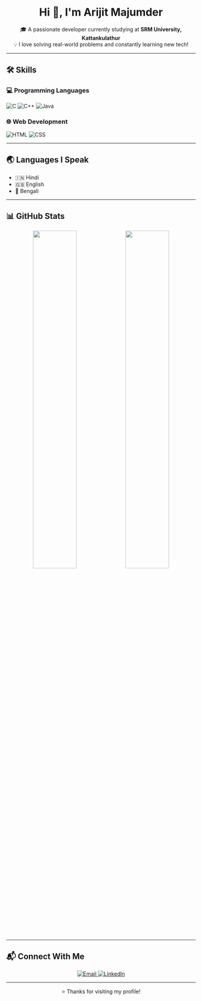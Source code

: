 <h1 align="center">Hi 👋, I'm Arijit Majumder</h1>

<p align="center">
🎓 A passionate developer currently studying at <strong>SRM University, Kattankulathur</strong><br>
💡 I love solving real-world problems and constantly learning new tech!<br>
</p>

---

## 🛠️ Skills

### 💻 Programming Languages
![C](https://img.shields.io/badge/C-00599C?style=flat&logo=c&logoColor=white)
![C++](https://img.shields.io/badge/C++-00599C?style=flat&logo=c%2B%2B&logoColor=white)
![Java](https://img.shields.io/badge/Java-007396?style=flat&logo=java&logoColor=white)

### 🌐 Web Development
![HTML](https://img.shields.io/badge/HTML5-E34F26?style=flat&logo=html5&logoColor=white)
![CSS](https://img.shields.io/badge/CSS3-1572B6?style=flat&logo=css3&logoColor=white)

---

## 🌏 Languages I Speak

- 🇮🇳 Hindi  
- 🇬🇧 English  
- 🐯 Bengali  

---

## 📊 GitHub Stats

<p align="center">
  <img src="https://github-readme-stats.vercel.app/api?username=your-github-username&show_icons=true&theme=tokyonight" width="48%" />
  <img src="https://github-readme-stats.vercel.app/api/top-langs/?username=your-github-username&layout=compact&theme=tokyonight" width="48%" />
</p>

---

## 📬 Connect With Me

<p align="center">
  <a href="mailto:arijitmajumder624@gmail.com" target="_blank">
    <img src="https://img.shields.io/badge/Email-D14836?style=for-the-badge&logo=gmail&logoColor=white" alt="Email" />
  </a>
  <a href="https://www.linkedin.com/in/arijitmajumder000" target="_blank">
    <img src="https://img.shields.io/badge/LinkedIn-0077B5?style=for-the-badge&logo=linkedin&logoColor=white" alt="LinkedIn" />
  </a>
  <!-- Optional Resume Button -->
  <!--
  <a href="https://your-resume-link" target="_blank">
    <img src="https://img.shields.io/badge/Resume-FF6F00?style=for-the-badge&logo=read-the-docs&logoColor=white" alt="Resume" />
  </a>
  -->
</p>

---
<p align="center">
⭐️ Thanks for visiting my profile!
</p>
